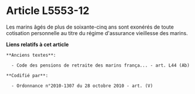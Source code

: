 # Article L5553-12

Les marins âgés de plus de soixante-cinq ans sont exonérés de toute cotisation personnelle au titre du régime d'assurance
vieillesse des marins.

**Liens relatifs à cet article**

	**Anciens textes**:

	  - Code des pensions de retraite des marins frança... - art. L44 (Ab)

	**Codifié par**:

	  - Ordonnance n°2010-1307 du 28 octobre 2010 - art. (V)
